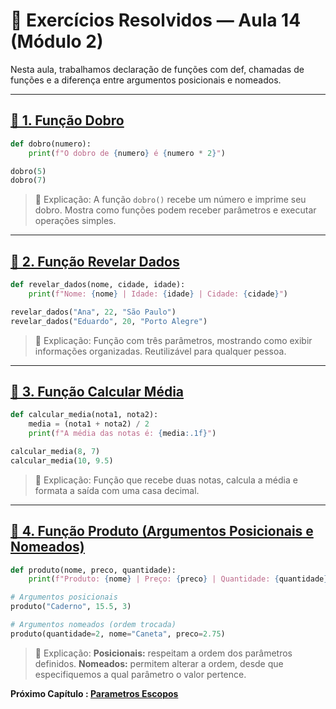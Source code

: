 # 📝 Exercícios Resolvidos — Aula 14 (Módulo 2)

Nesta aula, trabalhamos declaração de funções com def, chamadas de funções e a diferença entre argumentos posicionais e nomeados.

---

## [🔹 1. Função Dobro](Ex_01.py)

```python
def dobro(numero):
    print(f"O dobro de {numero} é {numero * 2}")

dobro(5)
dobro(7)
```

> 📌 Explicação: A função ``dobro()`` recebe um número e imprime seu dobro. Mostra como funções podem receber parâmetros e executar operações simples.

---

## [🔹 2. Função Revelar Dados](Ex_02.py)

```python
def revelar_dados(nome, cidade, idade):
    print(f"Nome: {nome} | Idade: {idade} | Cidade: {cidade}")

revelar_dados("Ana", 22, "São Paulo")
revelar_dados("Eduardo", 20, "Porto Alegre")
```

> 📌 Explicação: Função com três parâmetros, mostrando como exibir informações organizadas. Reutilizável para qualquer pessoa.

---

## [🔹 3. Função Calcular Média](Ex_03.py)

```python
def calcular_media(nota1, nota2):
    media = (nota1 + nota2) / 2
    print(f"A média das notas é: {media:.1f}")

calcular_media(8, 7)
calcular_media(10, 9.5)
```

> 📌 Explicação: Função que recebe duas notas, calcula a média e formata a saída com uma casa decimal.

---

## [🔹 4. Função Produto (Argumentos Posicionais e Nomeados)](Ex_04.py)

```python
def produto(nome, preco, quantidade):
    print(f"Produto: {nome} | Preço: {preco} | Quantidade: {quantidade}")

# Argumentos posicionais
produto("Caderno", 15.5, 3)

# Argumentos nomeados (ordem trocada)
produto(quantidade=2, nome="Caneta", preco=2.75)
```

> 📌 Explicação: **Posicionais:** respeitam a ordem dos parâmetros definidos. **Nomeados:** permitem alterar a ordem, desde que especifiquemos a qual parâmetro o valor pertence.

**Próximo Capítulo : [Parametros Escopos](../../aula_15/15_parametros_escopo.md)**
